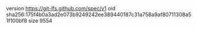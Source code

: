 version https://git-lfs.github.com/spec/v1
oid sha256:175f4b0a3ad2e073b9249242ee389440187c31a758a9af80711308a51f100bf8
size 9554
